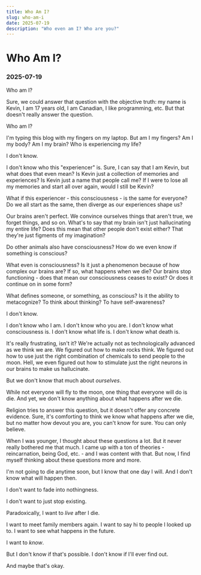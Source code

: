 ```yaml
---
title: Who Am I?
slug: who-am-i
date: 2025-07-19
description: "Who even am I? Who are you?"
---
```


# Who Am I?
### 2025-07-19

Who am I?

Sure, we could answer that question with the objective truth: my name is Kevin, I am 17 years old, I am Canadian, I like programming, etc. But that doesn't really answer the question.

Who am I?

I'm typing this blog with my fingers on my laptop. But am I my fingers? Am I my body? Am I my brain? Who is experiencing my life?

I don't know.

I don't know who this "experiencer" is. Sure, I can say that I am Kevin, but what does that even mean? Is Kevin just a collection of memories and experiences? Is Kevin just a name that people call me? If I were to lose all my memories and start all over again, would I still be Kevin?

What if this experiencer - this consciousness - is the same for everyone? Do we all start as the same, then diverge as our experiences shape us?

Our brains aren't perfect. We convince ourselves things that aren't true, we forget things, and so on. What's to say that my brain isn't just hallucinating my entire life? Does this mean that other people don't exist either? That they're just figments of my imagination?

Do other animals also have consciousness? How do we even know if something is conscious?

What even is consciousness? Is it just a phenomenon because of how complex our brains are? If so, what happens when we die? Our brains stop functioning - does that mean our consciousness ceases to exist? Or does it continue on in some form?

What defines someone, or something, as conscious? Is it the ability to metacognize? To think about thinking? To have self-awareness?

I don't know.

I don't know who I am. I don't know who you are. I don't know what consciousness is. I don't know what life is. I don't know what death is.

It's really frustrating, isn't it? We're actually not as technologically advanced as we think we are. We figured out how to make rocks think. We figured out how to use just the right combination of chemicals to send people to the moon. Hell, we even figured out how to stimulate just the right neurons in our brains to make us hallucinate.

But we don't know that much about *ourselves*.

While not everyone will fly to the moon, one thing that everyone will do is die. And yet, we don't know anything about what happens after we die.

Religion tries to answer this question, but it doesn't offer any concrete evidence. Sure, it's comforting to think we know what happens after we die, but no matter how devout you are, you can't know for sure. You can only believe.

When I was younger, I thought about these questions a lot. But it never really bothered me that much. I came up with a ton of theories - reincarnation, being God, etc. - and I was content with that. But now, I find myself thinking about these questions more and more.

I'm not going to die anytime soon, but I know that one day I will. And I don't know what will happen then.

I don't want to fade into nothingness.

I don't want to just stop existing.

Paradoxically, I want to *live* after I die.

I want to meet family members again. I want to say hi to people I looked up to. I want to see what happens in the future.

I want to *know*.

But I don't know if that's possible. I don't know if I'll ever find out.

And maybe that's okay.
